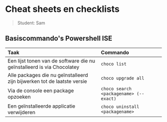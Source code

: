 # Cheat sheets en checklists

> Student: Sam

## Basiscommando's Powershell ISE

| Taak                                                                     | Commando                               |
| :----------------------------------------------------------------------- | :------------------------------------- |
| Een lijst tonen van de software die nu geïnstalleerd is via Chocolatey   | `choco list`                           |
| Alle packages die nu geïnstalleerd zijn bijwerken tot de laatste versie  | `choco upgrade all`                    |
| Via de console een package opzoeken                                      | `choco search <packagename> (--exact)` |
| Een geïnstalleerde applicatie verwijderen                                | `choco uninstall <packagename>`        |
